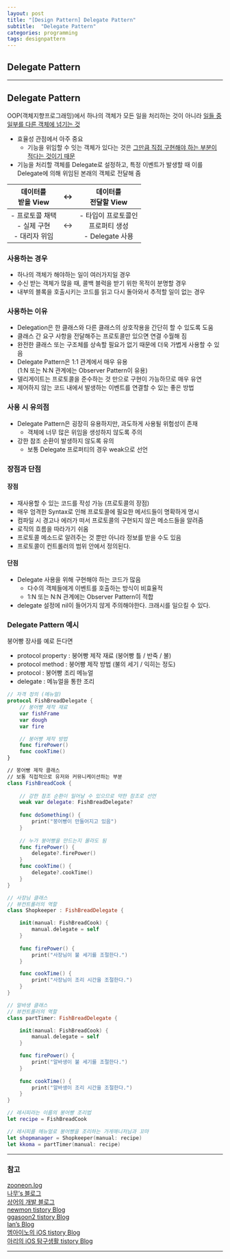 ```yaml
---
layout: post
title: "[Design Pattern] Delegate Pattern"
subtitle:  "Delegate Pattern"
categories: programming
tags: designpattern
---
```

## Delegate Pattern
  
---  
  
## Delegate Pattern  
  
OOP(객체지향프로그래밍)에서 하나의 객체가 모든 일을 처리하는 것이 아니라 <u>일들 중 일부를 다른 객체에 넘기는 것</u>
  
- 효율성 관점에서 아주 중요 
	- 기능을 위임할 수 잇는 객체가 있다는 것은 <u>그만큼 직접 구현해야 하는 부분이 적다는 것이기 때문</u>
- 기능을 처리할 객체를 Delegate로 설정하고, 특정 이벤트가 발생할 때 이를 Delegate에 의해 위임된 본래의 객체로 전달해 줌
  
|데이터를 <br> 받을 View|<->|데이터를 <br> 전달할 View|
|:---:|:---:|:---:|
|- 프로토콜 채택<br>- 실제 구현<br>- 대리자 위임|<->|- 타입이 프로토콜인<br> 프로퍼티 생성<br>- Delegate 사용|
  
### 사용하는 경우
  
- 하나의 객체가 해야하는 일이 여러가지일 경우
- 수신 받는 객체가 많을 때, 콜백 블럭을 받기 위한 목적이 분명할 경우
- 내부의 블록을 호출시키는 코드를 읽고 다시 돌아와서 추적할 일이 없는 경우
  
### 사용하는 이유  
  
- Delegation은 한 클래스와 다른 클래스의 상호작용을 간단히 할 수 있도록 도움
- 클래스 간 요구 사항을 전달해주는 프로토콜만 있으면 연결 수월해 짐
- 완전한 클래스 또는 구조체를 상속할 필요가 없기 때문에 더욱 가볍게 사용할 수 있음
- Delegate Pattern은 1:1 관계에서 매우 유용  
    (1:N 또는 N:N 관계에는 Observer Pattern이 유용)
- 델리게이트는 프로토콜을 준수하는 것 만으로 구현이 가능하므로 매우 유연
- 제어하지 않는 코드 내에서 발생하는 이벤트를 연결할 수 있는 좋은 방법
  
### 사용 시 유의점  
  
- Delegate Pattern은 굉장히 유용하지만, 과도하게 사용될 위험성이 존재
    - 객체에 너무 많은 위임을 생성하지 않도록 주의 
- 강한 참조 순환이 발생하지 않도록 유의
    - 보통 Delegate 프로퍼티의 경우 weak으로 선언
  
### 장점과 단점
  
#### 장점
  
- 재사용할 수 있는 코드를 작성 가능 (프로토콜의 장점)
- 매우 엄격한 Syntax로 인해 프로토콜에 필요한 메서드들이 명확하게 명시
- 컴파일 시 경고나 에러가 떠서 프로토콜의 구현되지 않은 메소드들을 알려줌
- 로직의 흐름을 따라가기 쉬움
- 프로토콜 메소드로 알려주는 것 뿐만 아니라 정보를 받을 수도 있음
- 프로토콜이 컨트롤러의 범위 안에서 정의된다.
  
#### 단점
  
- Delegate 사용을 위해 구현해야 하는 코드가 많음
    - 다수의 객체들에게 이벤트를 호출하는 방식이 비효율적
    - 1:N 또는 N:N 관계에는 Observer Pattern이 적합
- delegate 설정에 nil이 들어가지 않게 주의해야한다. 크래시를 일으킬 수 있다.
  
### Delegate Pattern 예시
  
붕어빵 장사를 예로 든다면

- protocol property : 붕어빵 제작 재료 (붕어빵 틀 / 반죽 / 불)
- protocol method : 붕어빵 제작 방법 (불의 세기 / 익히는 정도)
- protocol : 붕어빵 조리 메뉴얼
- delegate : 메뉴얼을 통한 조리

```swift
// 자격 정의 (메뉴얼)
protocol FishBreadDelegate {
    // 붕어빵 제작 재료
    var fishFrame
    var dough
    var fire

    // 붕어빵 제작 방법
    func firePower()
    func cookTime()
}

// 붕어빵 제작 클래스
// 보통 직접적으로 유저와 커뮤니케이션하는 부분
class FishBreadCook {
    
    // 강한 참조 순환이 일어날 수 있으므로 약한 참조로 선언
    weak var delegate: FishBreadDelegate?
    
    func doSomething() {
        print("붕어빵이 만들어지고 있음")
    }
    
    // 누가 붕어빵을 만드는지 몰라도 됨
    func firePower() {
        delegate?.firePower()
    }
    func cookTime() {
        delegate?.cookTime()
    }
}

// 사장님 클래스
// 뷰컨트롤러의 역할
class Shopkeeper : FishBreadDelegate {

    init(manual: FishBreadCook) {
        manual.delegate = self
    }
    
    func firePower() {
        print("사장님이 불 세기를 조절한다.")
    }

    func cookTime() {
        print("사장님이 조리 시간을 조절한다.")
    }
}

// 알바생 클래스
// 뷰컨트롤러의 역할
class partTimer: FishBreadDelegate {

    init(manual: FishBreadCook) {
        manual.delegate = self
    }

    func firePower() {
        print("알바생이 불 세기를 조절한다.")
    }
    
    func cookTime() {
        print("알바생이 조리 시간을 조절한다.")
    }
}

// 레시피라는 이름의 붕어빵 조리법
let recipe = FishBreadCook

// 레시피를 메뉴얼로 붕어빵을 조리하는 가게매니저님과 꼬마
let shopmanager = Shopkeeper(manual: recipe)
let kkoma = partTimer(manual: recipe)
```
  

  
----  
  
### 참고  
  
[zooneon.log](https://velog.io/@zooneon/Delegate-%ED%8C%A8%ED%84%B4%EC%9D%B4%EB%9E%80-%EB%AC%B4%EC%97%87%EC%9D%BC%EA%B9%8C)  
[나무’s 블로그](https://wlgusdn700.tistory.com/49)  
[상어의 개발 블로그](https://shark-sea.kr/entry/swift-delegate%ED%8C%A8%ED%84%B4-%EC%95%8C%EC%95%84%EB%B3%B4%EA%B8%B0)  
[newmon tistory Blog](https://infinitt.tistory.com/333)  
[ggasoon2 tistory Blog](https://ggasoon2.tistory.com/6)  
[Ian’s Blog](https://duwjdtn11.tistory.com/472)  
[엠아이노의 iOS tistory Blog](https://minosaekki.tistory.com/64)  
[아리의 iOS 탐구생활 tistory Blog](https://leeari95.tistory.com/64)  
  
----  
  